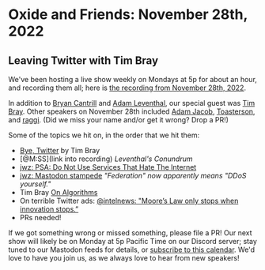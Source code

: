 # Oxide and Friends: November 28th, 2022

## Leaving Twitter with Tim Bray

We've been hosting a live show weekly on Mondays at 5p for about an hour,
and recording them all; here is
[the recording from November 28th, 2022](https://youtu.be/GZF96XmmJg8).

In addition to
[Bryan Cantrill](https://mastodon.social/@bcantrill) and
[Adam Leventhal](https://mastodon.social/@ahl),
our special guest was
[Tim Bray](https://mastodon.cloud/@timbray).
Other speakers on November 28th included
[Adam Jacob](https://hachyderm.io/@adamhjk),
[Toasterson](),
and [raggi]().
(Did we miss your name and/or get it wrong? Drop a PR!)

Some of the topics we hit on, in the order that we hit them:

- [Bye, Twitter](https://www.tbray.org/ongoing/When/202x/2022/11/26/Bye-Twitter) by Tim Bray
- [@M:SS](link into recording) *Leventhal's Conundrum*
- [jwz: PSA: Do Not Use Services That Hate The Internet](https://www.jwz.org/blog/2022/11/psa-do-not-use-services-that-hate-the-internet/)
- [jwz: Mastodon stampede](https://www.jwz.org/blog/2022/11/mastodon-stampede/)  _"Federation" now apparently means "DDoS yourself."_
- Tim Bray [On Algorithms](http://www.tbray.org/ongoing/When/202x/2022/11/28/On-Algorithms)
- On terrible Twitter ads: [@intelnews: "Moore’s Law only stops when innovation stops.”](https://twitter.com/intelnews/status/1579366123421810689)
- PRs needed!

If we got something wrong or missed something, please file a PR!
Our next show will likely be on Monday at 5p Pacific Time on our Discord
server; stay tuned to our Mastodon feeds for details, or [subscribe to this
calendar](https://sesh.fyi/api/calendar/v2/iMdFbuFRupMwuTiwvXswNU.ics).  We'd
love to have you join us, as we always love to hear from new speakers!

